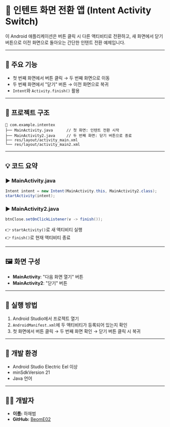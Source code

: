 # 🔄 인텐트 화면 전환 앱 (Intent Activity Switch)

이 Android 애플리케이션은 버튼 클릭 시 다른 액티비티로 전환하고, 새 화면에서 닫기 버튼으로 이전 화면으로 돌아오는 간단한 인텐트 전환 예제입니다.

---

## 🧩 주요 기능

- 첫 번째 화면에서 버튼 클릭 → 두 번째 화면으로 이동  
- 두 번째 화면에서 "닫기" 버튼 → 이전 화면으로 복귀  
- `Intent`와 `Activity.finish()` 활용

---

## 📁 프로젝트 구조

```
📁 com.example.intentex
├── MainActivity.java      // 첫 화면: 인텐트 전환 시작
├── MainActivity2.java     // 두 번째 화면: 닫기 버튼으로 종료
├── res/layout/activity_main.xml
└── res/layout/activity_main2.xml
```

---

## 💡 코드 요약

### ▶ MainActivity.java

```java
Intent intent = new Intent(MainActivity.this, MainActivity2.class);
startActivity(intent);
```

### ▶ MainActivity2.java

```java
btnClose.setOnClickListener(v -> finish());
```

👉 `startActivity()`로 새 액티비티 실행  
👉 `finish()`로 현재 액티비티 종료

---

## 🖼️ 화면 구성

- **MainActivity**: "다음 화면 열기" 버튼  
- **MainActivity2**: "닫기" 버튼

---

## 🚀 실행 방법

1. Android Studio에서 프로젝트 열기  
2. `AndroidManifest.xml`에 두 액티비티가 등록되어 있는지 확인  
3. 첫 화면에서 버튼 클릭 → 두 번째 화면 확인 → 닫기 버튼 클릭 시 복귀

---

## 🔧 개발 환경

- Android Studio Electric Eel 이상  
- minSdkVersion 21  
- Java 언어

---

## 👨‍💻 개발자

- **이름:** 하재범  
- **GitHub:** [BeomE02](https://github.com/BeomE02)
